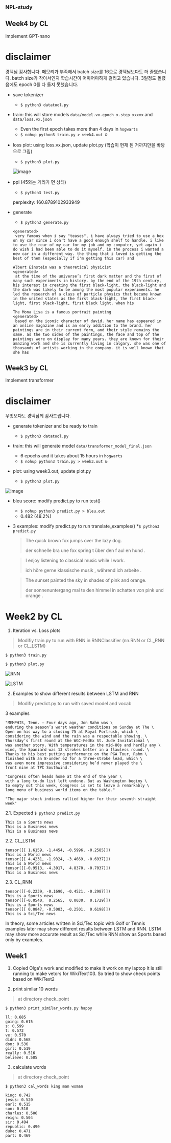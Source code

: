 ### NPL-study

## Week4 by CL  

Implement GPT-nano

# disclaimer 
경택님 감사합니다. 
메모리가 부족해서 batch size를 16으로 경택님보다도 더 줄였습니다. 
batch size가 작아서인지 학습시간이 어마어마하게 걸리고 있습니다. 3일정도 돌렸음에도 epoch 0를 다 돌지 못했습니다. 

- save tokenizer 
  * `$ python3 datatool.py`

- train: this will store models `data/model.vx.epoch_x.step_xxxxx` and `data/loss.vx.json`
  * Even the first epoch takes more than 4 days in `hogwarts`  
  * `$ nohup python3 train.py > week4.out &`

- loss plot: using loss.vx.json, update plot.py (학습이 현재 된 거까지만을 바탕으로 그림) 
  * `$ python3 plot.py`
    
  ![image](https://github.com/cl-corca/NLP-study/assets/149552255/223c0567-62a0-4f7c-873a-002852f67041)

- ppl (45와는 거리가 먼 상태) 
  * `$ python3 test.py`

  perplexity: 160.8789102933949
  
- generate 
  * `$ python3 generate.py`
        
  ```My name is Teven and I am
  <generated>
   very famous when i say "teases", i have always tried to use a box on my car since i don't have a good enough shelf to handle. i like to use the rear of my car for my job and my computer, yet again i do wish i had been able to do it myself. in the process i wanted a new car in a different way. the thing that i loved is getting the best of them (especially if i'm getting this car) and
  
  Albert Einstein was a theoretical physicist
  <generated>
   at the time of the universe’s first dark matter and the first of many such experiments in history. by the end of the 19th century, his interest in creating the first black-light, the black-light and the dark was likely to be among the most popular experiments. he led the research of a class of particle physics that became known in the united states as the first black-light, the first black-light, first black-light, first black light. when his
  
  The Mona Lisa is a famous portrait painting
  <generated>
   based on the iconic character of david. her name has appeared in an online magazine and is an early addition to the brand. her paintings are in their current form, and their style remains the same. as the two sides of the paintings, the face and top of the paintings were on display for many years. they are known for their amazing work and she is currently living in calgary. she was one of thousands of artists working in the company. it is well known that she has
  ```
  

## Week3 by CL  

Implement transformer 

# disclaimer 

무엇보다도 경택님께 감사드립니다. 

- generate tokenizer and be ready to train 
  * `$ python3 datatool.py`

- train: this will generate model `data/transformer_model_final.json`
  * 6 epochs and it takes about 15 hours in `hogwarts`  
  * `$ nohup python3 train.py > week3.out &`

- plot: using week3.out, update plot.py
  * `$ python3 plot.py`
    
![image](https://github.com/cl-corca/NLP-study/blob/main/week3/assets/loss.png?raw=true)

- bleu score: modify predict.py to run test()   
  * `$ nohup python3 predict.py > bleu.out`
  * 0.482 (48.2%) 

- 3 examples: modify predict.py to run translate_examples()
  *`$ python3 predict.py`

  >The quick brown fox jumps over the lazy dog.
  >
  >der schnelle bra une fox spring t über den f aul en hund .

  >I enjoy listening to classical music while I work.
  >
  >ich höre gerne klassische musik , während ich arbeite .

  >The sunset painted the sky in shades of pink and orange.
  >
  >der sonnenuntergang mal te den himmel in schatten von pink und orange .

# Week2 by CL  

1. Iteration vs. Loss plots

> Modifiy train.py to run with RNN in RNNClassifier (nn.RNN or CL_RNN or CL_LSTM)

`$ python3 train.py`

`$ python3 plot.py`

![RNN](https://github.com/cl-corca/NLP-study/blob/main/week2/RNN.png?raw=true "RNN")

![LSTM](https://github.com/cl-corca/NLP-study/blob/main/week2/LSTM.png?raw=true "LSTM")

  
2. Examples to show different results between LSTM and RNN

> Modifiy predict.py to run with saved model and vocab

  3 examples 
  
    "MEMPHIS, Tenn. – Four days ago, Jon Rahm was \
    enduring the season’s worst weather conditions on Sunday at The \
    Open on his way to a closing 75 at Royal Portrush, which \
    considering the wind and the rain was a respectable showing. \
    Thursday’s first round at the WGC-FedEx St. Jude Invitational \
    was another story. With temperatures in the mid-80s and hardly any \
    wind, the Spaniard was 13 strokes better in a flawless round. \
    Thanks to his best putting performance on the PGA Tour, Rahm \
    finished with an 8-under 62 for a three-stroke lead, which \
    was even more impressive considering he’d never played the \
    front nine at TPC Southwind."

    "Congress often heads home at the end of the year \
    with a long to-do list left undone. But as Washington begins \
    to empty out this week, Congress is set to leave a remarkably \
    long menu of business world items on the table."

    "The major stock indices rallied higher for their seventh straight week"

2.1. Expected
`$ python3 predict.py` 
  
    This is a Sports news
    This is a Business news
    This is a Business news

2.2. CL_LSTM 

    tensor([[ 1.6159, -1.4454, -0.5996, -0.2585]])
    This is a World news
    tensor([[ 4.4231, -1.9324, -3.4669, -0.6937]])
    This is a World news
    tensor([[-0.9513, -4.3017,  4.8370, -0.7037]])
    This is a Business news

2.3. CL_RNN 

    tensor([[-0.2239, -0.1690, -0.4521, -0.2987]])
    This is a Sports news
    tensor([[-0.0540,  0.2565,  0.0030,  0.1729]])
    This is a Sports news
    tensor([[ 0.0847, -0.5083, -0.2501,  0.6198]])
    This is a Sci/Tec news


In theory, some articles written in Sci/Tec topic with Golf or Tennis examples later may show different results between LSTM and RNN. 
LSTM may show more accurate result as Sci/Tec while RNN show as Sports based only by examples. 
  
## Week1 
    
  1. Copied Olga's work and modified to make it work on my laptop 
    It is still running to make vetors for WikiText103. So tried to show check points 
    based on WikiText2
 
  2. print similar 10 words
     
  > at directory check_point
  
  `$ python3 print_similar_words.py happy` 
    
    ll: 0.685
    going: 0.615
    s: 0.599 
    t: 0.572
    ve: 0.570
    didn: 0.568
    don: 0.536
    girl: 0.519
    really: 0.516
    believe: 0.505
    
  3. calculate words
     
  > at directory check_point 
  
  `$ python3 cal_words king man woman` 
    
    king: 0.742
    jesus: 0.520
    earl: 0.515
    son: 0.510
    charles: 0.506
    reign: 0.504
    sir: 0.494
    republic: 0.490
    duke: 0.471
    part: 0.469




